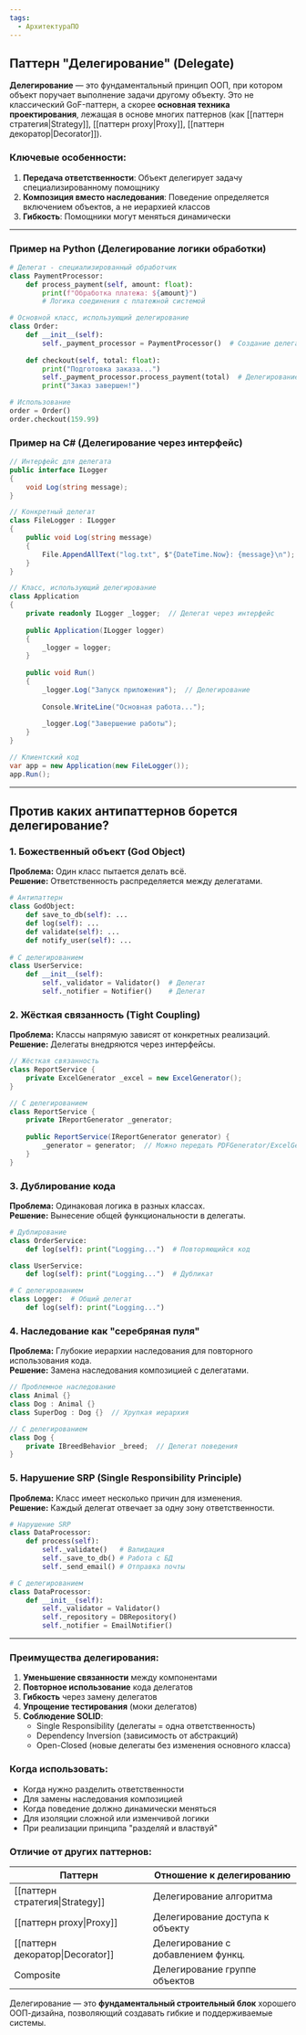 ```yaml
---
tags:
  - АрхитектураПО
---
```


## Паттерн "Делегирование" (Delegate)

**Делегирование** — это фундаментальный принцип ООП, при котором объект поручает выполнение задачи другому объекту. Это не классический GoF-паттерн, а скорее **основная техника проектирования**, лежащая в основе многих паттернов (как [[паттерн стратегия|Strategy]], [[паттерн proxy|Proxy]], [[паттерн декоратор|Decorator]]).

### Ключевые особенности:
1. **Передача ответственности**: Объект делегирует задачу специализированному помощнику
2. **Композиция вместо наследования**: Поведение определяется включением объектов, а не иерархией классов
3. **Гибкость**: Помощники могут меняться динамически

---

### Пример на Python (Делегирование логики обработки)
```python
# Делегат - специализированный обработчик
class PaymentProcessor:
    def process_payment(self, amount: float):
        print(f"Обработка платежа: ${amount}")
        # Логика соединения с платежной системой

# Основной класс, использующий делегирование
class Order:
    def __init__(self):
        self._payment_processor = PaymentProcessor()  # Создание делегата
    
    def checkout(self, total: float):
        print("Подготовка заказа...")
        self._payment_processor.process_payment(total)  # Делегирование
        print("Заказ завершен!")

# Использование
order = Order()
order.checkout(159.99)
```

### Пример на C# (Делегирование через интерфейс)
```csharp
// Интерфейс для делегата
public interface ILogger 
{
    void Log(string message);
}

// Конкретный делегат
class FileLogger : ILogger
{
    public void Log(string message) 
    {
        File.AppendAllText("log.txt", $"{DateTime.Now}: {message}\n");
    }
}

// Класс, использующий делегирование
class Application 
{
    private readonly ILogger _logger;  // Делегат через интерфейс
    
    public Application(ILogger logger) 
    {
        _logger = logger;
    }
    
    public void Run() 
    {
        _logger.Log("Запуск приложения");  // Делегирование
        
        Console.WriteLine("Основная работа...");
        
        _logger.Log("Завершение работы");
    }
}

// Клиентский код
var app = new Application(new FileLogger());
app.Run();
```

---

## Против каких антипаттернов борется делегирование?

### 1. **Божественный объект (God Object)**
**Проблема:** Один класс пытается делать всё.  
**Решение:** Ответственность распределяется между делегатами.

```python
# Антипаттерн
class GodObject:
    def save_to_db(self): ...
    def log(self): ...
    def validate(self): ...
    def notify_user(self): ...
    
# С делегированием
class UserService:
    def __init__(self):
        self._validator = Validator()  # Делегат
        self._notifier = Notifier()    # Делегат
```

### 2. **Жёсткая связанность (Tight Coupling)**
**Проблема:** Классы напрямую зависят от конкретных реализаций.  
**Решение:** Делегаты внедряются через интерфейсы.

```csharp
// Жёсткая связанность
class ReportService {
    private ExcelGenerator _excel = new ExcelGenerator();
}

// С делегированием
class ReportService {
    private IReportGenerator _generator;
    
    public ReportService(IReportGenerator generator) {
        _generator = generator;  // Можно передать PDFGenerator/ExcelGenerator
    }
}
```

### 3. **Дублирование кода**
**Проблема:** Одинаковая логика в разных классах.  
**Решение:** Вынесение общей функциональности в делегаты.

```python
# Дублирование
class OrderService:
    def log(self): print("Logging...")  # Повторяющийся код

class UserService:
    def log(self): print("Logging...")  # Дубликат

# С делегированием
class Logger:  # Общий делегат
    def log(self): print("Logging...")
```

### 4. **Наследование как "серебряная пуля"**
**Проблема:** Глубокие иерархии наследования для повторного использования кода.  
**Решение:** Замена наследования композицией с делегатами.

```csharp
// Проблемное наследование
class Animal {}
class Dog : Animal {}
class SuperDog : Dog {}  // Хрупкая иерархия

// С делегированием
class Dog {
    private IBreedBehavior _breed;  // Делегат поведения
}
```

### 5. **Нарушение SRP (Single Responsibility Principle)**
**Проблема:** Класс имеет несколько причин для изменения.  
**Решение:** Каждый делегат отвечает за одну зону ответственности.

```python
# Нарушение SRP
class DataProcessor:
    def process(self): 
        self._validate()   # Валидация
        self._save_to_db() # Работа с БД
        self._send_email() # Отправка почты

# С делегированием
class DataProcessor:
    def __init__(self):
        self._validator = Validator()
        self._repository = DBRepository()
        self._notifier = EmailNotifier()
```

---

### Преимущества делегирования:
1. **Уменьшение связанности** между компонентами
2. **Повторное использование** кода делегатов
3. **Гибкость** через замену делегатов
4. **Упрощение тестирования** (моки делегатов)
5. **Соблюдение SOLID**:
   - Single Responsibility (делегаты = одна ответственность)
   - Dependency Inversion (зависимость от абстракций)
   - Open-Closed (новые делегаты без изменения основного класса)

### Когда использовать:
- Когда нужно разделить ответственности
- Для замены наследования композицией
- Когда поведение должно динамически меняться
- Для изоляции сложной или изменчивой логики
- При реализации принципа "разделяй и властвуй"

### Отличие от других паттернов:
| Паттерн                          | Отношение к делегированию          |
| -------------------------------- | ---------------------------------- |
| [[паттерн стратегия\|Strategy]]  | Делегирование алгоритма            |
| [[паттерн proxy\|Proxy]]         | Делегирование доступа к объекту    |
| [[паттерн декоратор\|Decorator]] | Делегирование с добавлением функц. |
| Composite                        | Делегирование группе объектов      |

Делегирование — это **фундаментальный строительный блок** хорошего ООП-дизайна, позволяющий создавать гибкие и поддерживаемые системы.